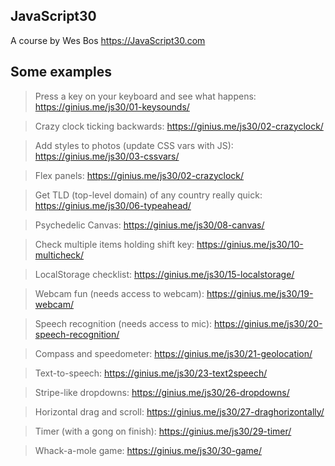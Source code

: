 ## JavaScript30

A course by Wes Bos https://JavaScript30.com

## Some examples

> Press a key on your keyboard and see what happens: https://ginius.me/js30/01-keysounds/

> Crazy clock ticking backwards: https://ginius.me/js30/02-crazyclock/

> Add styles to photos (update CSS vars with JS): https://ginius.me/js30/03-cssvars/

> Flex panels: https://ginius.me/js30/02-crazyclock/

> Get TLD (top-level domain) of any country really quick: https://ginius.me/js30/06-typeahead/

> Psychedelic Canvas: https://ginius.me/js30/08-canvas/

> Check multiple items holding shift key: https://ginius.me/js30/10-multicheck/

> LocalStorage checklist: https://ginius.me/js30/15-localstorage/

> Webcam fun (needs access to webcam): https://ginius.me/js30/19-webcam/

> Speech recognition (needs access to mic): https://ginius.me/js30/20-speech-recognition/

> Compass and speedometer: https://ginius.me/js30/21-geolocation/

> Text-to-speech: https://ginius.me/js30/23-text2speech/

> Stripe-like dropdowns: https://ginius.me/js30/26-dropdowns/

> Horizontal drag and scroll: https://ginius.me/js30/27-draghorizontally/

> Timer (with a gong on finish): https://ginius.me/js30/29-timer/

> Whack-a-mole game: https://ginius.me/js30/30-game/
